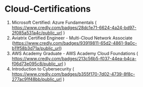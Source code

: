 # Cloud-Certifications

  1. Microsoft Certified: Azure Fundamentals  ( https://www.credly.com/badges/28dc1e71-6624-4a24-bd97-2f085a531a4c/public_url )
  2. Aviatrix Certified Engineer - Multi-Cloud Network Associate (https://www.credly.com/badges/93919811-65d2-4861-9a0c-b11f58b3d71a/public_url)
  3. AWS Academy Graduate - AWS Academy Cloud Foundations ( https://www.credly.com/badges/213c56b5-f037-44ea-b4ca-f06d73e095c8/public_url )
  4. Introduction to Cybersecurity  ( https://www.credly.com/badges/b355f170-7d02-4739-8f8c-277ac91f48bb/public_url )
